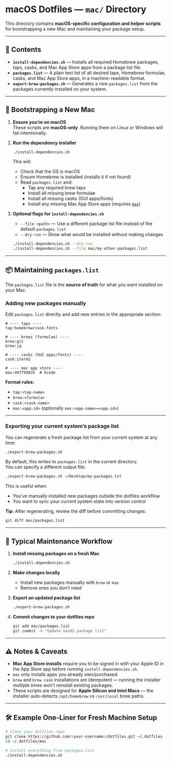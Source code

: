 # macOS Dotfiles — `mac/` Directory

This directory contains **macOS-specific configuration and helper scripts** for bootstrapping a new Mac and maintaining your package setup.

---

## 📂 Contents

- **`install-dependencies.sh`** — Installs all required Homebrew packages, taps, casks, and Mac App Store apps from a package list file.
- **`packages.list`** — A plain text list of all desired taps, Homebrew formulae, casks, and Mac App Store apps, in a machine-readable format.
- **`export-brew-packages.sh`** — Generates a new `packages.list` from the packages currently installed on your system.

---

## 🚀 Bootstrapping a New Mac

1. **Ensure you’re on macOS**  
   These scripts are **macOS-only**. Running them on Linux or Windows will fail intentionally.

2. **Run the dependency installer**  
   ```bash
   ./install-dependencies.sh
   ```
   This will:
   - Check that the OS is macOS
   - Ensure Homebrew is installed (installs it if not found)
   - Read `packages.list` and:
     - Tap any required brew taps
     - Install all missing brew formulae
     - Install all missing casks (GUI apps/fonts)
     - Install any missing Mac App Store apps (requires [`mas`](https://github.com/mas-cli/mas))

3. **Optional flags for `install-dependencies.sh`**
   - `--file <path>` — Use a different package list file instead of the default `packages.list`
   - `--dry-run` — Show what would be installed without making changes

   ```bash
   ./install-dependencies.sh --dry-run
   ./install-dependencies.sh --file mac/my-other-packages.list
   ```

---

## 📦 Maintaining `packages.list`

The `packages.list` file is the **source of truth** for what you want installed on your Mac.

### Adding new packages manually

Edit `packages.list` directly and add new entries in the appropriate section:

```text
# ---- taps ----
tap:homebrew/cask-fonts

# ---- brews (formulae) ----
brew:git
brew:jq

# ---- casks (GUI apps/fonts) ----
cask:iterm2

# ---- mac app store ----
mas:497799835  # Xcode
```

**Format rules:**
- `tap:<tap-name>`
- `brew:<formula>`
- `cask:<cask-name>`
- `mas:<app-id>` (optionally `mas:<app-name>=<app-id>`)

---

### Exporting your current system’s package list

You can regenerate a fresh package list from your current system at any time:

```bash
./export-brew-packages.sh
```

By default, this writes to `packages.list` in the current directory.  
You can specify a different output file:

```bash
./export-brew-packages.sh ~/Desktop/my-packages.txt
```

This is useful when:
- You’ve manually installed new packages outside the dotfiles workflow
- You want to sync your current system state into version control

**Tip:** After regenerating, review the diff before committing changes:

```bash
git diff mac/packages.list
```

---

## 🔄 Typical Maintenance Workflow

1. **Install missing packages on a fresh Mac**
   ```bash
   ./install-dependencies.sh
   ```

2. **Make changes locally**
   - Install new packages manually with `brew` or `mas`
   - Remove ones you don’t need

3. **Export an updated package list**
   ```bash
   ./export-brew-packages.sh
   ```

4. **Commit changes to your dotfiles repo**
   ```bash
   git add mac/packages.list
   git commit -m "Update macOS package list"
   ```

---

## ⚠️ Notes & Caveats

- **Mac App Store installs** require you to be signed in with your Apple ID in the App Store app before running `install-dependencies.sh`.
- `mas` only installs apps you already own/purchased.
- `brew` and `brew cask` installations are idempotent — running the installer multiple times won’t reinstall existing packages.
- These scripts are designed for **Apple Silicon and Intel Macs** — the installer auto-detects `/opt/homebrew` vs `/usr/local` brew paths.

---

## 🛠 Example One-Liner for Fresh Machine Setup

```bash
# Clone your dotfiles repo
git clone https://github.com/<your-username>/dotfiles.git ~/.dotfiles
cd ~/.dotfiles/mac

# Install everything from packages.list
./install-dependencies.sh

